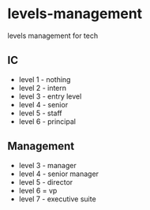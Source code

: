 # levels-management
levels management for tech

## IC
* level 1 - nothing
* level 2 - intern
* level 3 - entry level
* level 4 - senior
* level 5 - staff
* level 6 - principal

## Management
* level 3 - manager
* level 4 - senior manager
* level 5 - director
* level 6 = vp
* level 7 - executive suite
